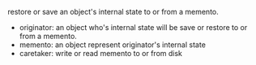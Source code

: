 restore or save an object's internal state to or from a memento. 
* originator: an object who's internal state will be save or restore to or from a memento.
* memento: an object represent originator's internal state
* caretaker: write or read memento to or from disk
